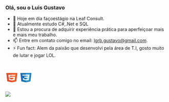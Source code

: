### Olá, sou o Luis Gustavo 
- 🔭 Hoje em dia façoestágio na Leaf Consult.
- 🌱 Atualmente estudo C#,.Net e SQL 
- 🤔 Estou a procura de adquirir experiência prática para aperfeiçoar mais e mais meu trabalho.
- 📫 Entre em contato comigo no email: lgrb.gustavo@gmail.com.
- ⚡ Fun fact: Alem da paixão que desenvolvi pela área de T.I, gosto muito de lutar e jogar LOL.

## 
<div style="display: inline_block"><br>
 <img align="center" alt="Rafa-HTML" height="30" width="40" src="https://raw.githubusercontent.com/devicons/devicon/master/icons/html5/html5-original.svg">
  <img align="center" alt="Rafa-CSS" height="30" width="40" src="https://raw.githubusercontent.com/devicons/devicon/master/icons/css3/css3-original.svg">
</div>

##
<div>
  <a href="https://www.linkedin.com/in/luis-gustavo-rodrigues-barbosa-b6574421a" target="_blank"><img src="https://img.shields.io/badge/-LinkedIn-%230077B5?style=for-the-badge&logo=linkedin&logoColor=white" target="_blank"></a> 
</div>
